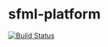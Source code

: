 # sfml-platform

[![Build Status](https://travis-ci.com/Astain/sfml-platform.svg?branch=master)](https://travis-ci.com/Astain/sfml-platform)
